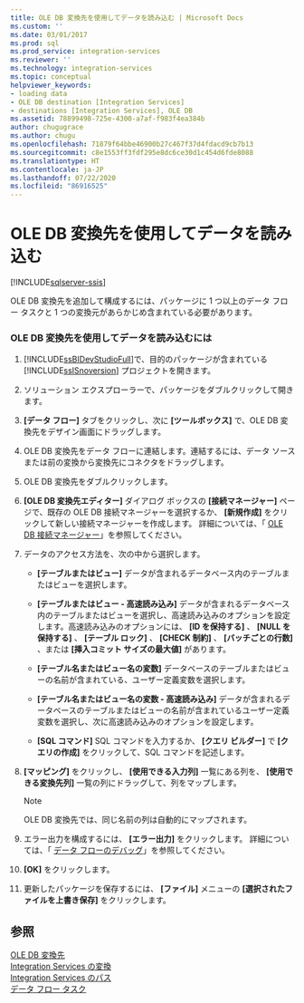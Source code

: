 ```yaml
---
title: OLE DB 変換先を使用してデータを読み込む | Microsoft Docs
ms.custom: ''
ms.date: 03/01/2017
ms.prod: sql
ms.prod_service: integration-services
ms.reviewer: ''
ms.technology: integration-services
ms.topic: conceptual
helpviewer_keywords:
- loading data
- OLE DB destination [Integration Services]
- destinations [Integration Services], OLE DB
ms.assetid: 78899498-725e-4300-a7af-f983f4ea384b
author: chugugrace
ms.author: chugu
ms.openlocfilehash: 71879f64bbe46900b27c467f37d4fdacd9cb7b13
ms.sourcegitcommit: c8e1553ff3fdf295e8dc6ce30d1c454d6fde8088
ms.translationtype: HT
ms.contentlocale: ja-JP
ms.lasthandoff: 07/22/2020
ms.locfileid: "86916525"
---
```

# <a name="load-data-by-using-the-ole-db-destination"></a>OLE DB 変換先を使用してデータを読み込む

[!INCLUDE[sqlserver-ssis](../../includes/applies-to-version/sqlserver-ssis.md)]


  OLE DB 変換先を追加して構成するには、パッケージに 1 つ以上のデータ フロー タスクと 1 つの変換元があらかじめ含まれている必要があります。  
  
### <a name="to-load-data-using-an-ole-db-destination"></a>OLE DB 変換先を使用してデータを読み込むには  
  
1.  [!INCLUDE[ssBIDevStudioFull](../../includes/ssbidevstudiofull-md.md)]で、目的のパッケージが含まれている [!INCLUDE[ssISnoversion](../../includes/ssisnoversion-md.md)] プロジェクトを開きます。  
  
2.  ソリューション エクスプローラーで、パッケージをダブルクリックして開きます。  
  
3.  **[データ フロー]** タブをクリックし、次に **[ツールボックス]** で、OLE DB 変換先をデザイン画面にドラッグします。  
  
4.  OLE DB 変換先をデータ フローに連結します。連結するには、データ ソースまたは前の変換から変換先にコネクタをドラッグします。  
  
5.  OLE DB 変換先をダブルクリックします。  
  
6.  **[OLE DB 変換先エディター]** ダイアログ ボックスの **[接続マネージャー]** ページで、既存の OLE DB 接続マネージャーを選択するか、 **[新規作成]** をクリックして新しい接続マネージャーを作成します。 詳細については、「 [OLE DB 接続マネージャー](../../integration-services/connection-manager/ole-db-connection-manager.md)」を参照してください。  
  
7.  データのアクセス方法を、次の中から選択します。  
  
    -   **[テーブルまたはビュー]** データが含まれるデータベース内のテーブルまたはビューを選択します。  
  
    -   **[テーブルまたはビュー - 高速読み込み]** データが含まれるデータベース内のテーブルまたはビューを選択し、高速読み込みのオプションを設定します。高速読み込みのオプションには、 **[ID を保持する]** 、 **[NULL を保持する]** 、 **[テーブル ロック]** 、 **[CHECK 制約]** 、 **[バッチごとの行数]** 、または **[挿入コミット サイズの最大値]** があります。  
  
    -   **[テーブル名またはビュー名の変数]** データベースのテーブルまたはビューの名前が含まれている、ユーザー定義変数を選択します。  
  
    -   **[テーブル名またはビュー名の変数 - 高速読み込み]** データが含まれるデータベースのテーブルまたはビューの名前が含まれているユーザー定義変数を選択し、次に高速読み込みのオプションを設定します。  
  
    -   **[SQL コマンド]** SQL コマンドを入力するか、 **[クエリ ビルダー]** で **[クエリの作成]** をクリックして、SQL コマンドを記述します。  
  
8.  **[マッピング]** をクリックし、 **[使用できる入力列]** 一覧にある列を、 **[使用できる変換先列]** 一覧の列にドラッグして、列をマップします。  
  
    > [!NOTE]  
    >  OLE DB 変換先では、同じ名前の列は自動的にマップされます。  
  
9. エラー出力を構成するには、 **[エラー出力]** をクリックします。 詳細については、「 [データ フローのデバッグ](../../integration-services/troubleshooting/debugging-data-flow.md)」を参照してください。  
  
10. **[OK]** をクリックします。  
  
11. 更新したパッケージを保存するには、 **[ファイル]** メニューの **[選択されたファイルを上書き保存]** をクリックします。  
  
## <a name="see-also"></a>参照  
 [OLE DB 変換先](../../integration-services/data-flow/ole-db-destination.md)   
 [Integration Services の変換](../../integration-services/data-flow/transformations/integration-services-transformations.md)   
 [Integration Services のパス](../../integration-services/data-flow/integration-services-paths.md)   
 [データ フロー タスク](../../integration-services/control-flow/data-flow-task.md)  
  
  
